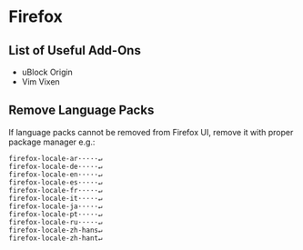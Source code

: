 # Firefox

## List of Useful Add-Ons

* uBlock Origin
* Vim Vixen

## Remove Language Packs

If language packs cannot be removed from Firefox UI, remove it with proper package manager e.g.:

```
firefox-locale-ar·····↵                                                                                                                                                                                                                                                                                          
firefox-locale-de·····↵                                                            
firefox-locale-en·····↵                                                            
firefox-locale-es·····↵                                                            
firefox-locale-fr·····↵                                                            
firefox-locale-it·····↵                                                            
firefox-locale-ja·····↵                                                            
firefox-locale-pt·····↵                                                            
firefox-locale-ru·····↵                                                            
firefox-locale-zh-hans↵                                                            
firefox-locale-zh-hant↵
```
